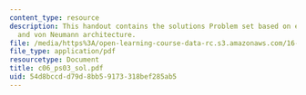 ```yaml
---
content_type: resource
description: This handout contains the solutions Problem set based on excess-16 representation
  and von Neumann architecture.
file: /media/https%3A/open-learning-course-data-rc.s3.amazonaws.com/16-01-unified-engineering-i-ii-iii-iv-fall-2005-spring-2006/54d8bccdd79d8bb59173318bef285ab5_c06_ps03_sol.pdf
file_type: application/pdf
resourcetype: Document
title: c06_ps03_sol.pdf
uid: 54d8bccd-d79d-8bb5-9173-318bef285ab5
---
```

